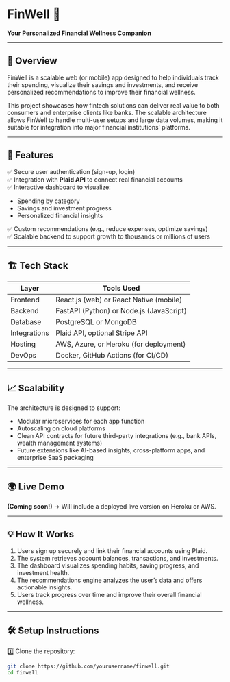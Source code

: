 # FinWell 🌿

**Your Personalized Financial Wellness Companion**

---

## 🌟 Overview

FinWell is a scalable web (or mobile) app designed to help individuals track their spending, visualize their savings and investments, and receive personalized recommendations to improve their financial wellness.

This project showcases how fintech solutions can deliver real value to both consumers and enterprise clients like banks. The scalable architecture allows FinWell to handle multi-user setups and large data volumes, making it suitable for integration into major financial institutions’ platforms.

---

## 🚀 Features

✅ Secure user authentication (sign-up, login)  
✅ Integration with **Plaid API** to connect real financial accounts  
✅ Interactive dashboard to visualize:
- Spending by category  
- Savings and investment progress  
- Personalized financial insights  

✅ Custom recommendations (e.g., reduce expenses, optimize savings)  
✅ Scalable backend to support growth to thousands or millions of users  

---

## 🏗 Tech Stack

| Layer        | Tools Used                          |
|-------------|-------------------------------------|
| Frontend    | React.js (web) or React Native (mobile) |
| Backend     | FastAPI (Python) or Node.js (JavaScript) |
| Database    | PostgreSQL or MongoDB               |
| Integrations| Plaid API, optional Stripe API      |
| Hosting     | AWS, Azure, or Heroku (for deployment) |
| DevOps      | Docker, GitHub Actions (for CI/CD) |

---

## 📈 Scalability

The architecture is designed to support:
- Modular microservices for each app function  
- Autoscaling on cloud platforms  
- Clean API contracts for future third-party integrations (e.g., bank APIs, wealth management systems)  
- Future extensions like AI-based insights, cross-platform apps, and enterprise SaaS packaging

---

## 🌍 Live Demo

**(Coming soon!)** → Will include a deployed live version on Heroku or AWS.

---

## 💡 How It Works

1. Users sign up securely and link their financial accounts using Plaid.  
2. The system retrieves account balances, transactions, and investments.  
3. The dashboard visualizes spending habits, saving progress, and investment health.  
4. The recommendations engine analyzes the user’s data and offers actionable insights.  
5. Users track progress over time and improve their overall financial wellness.

---

## 🛠 Setup Instructions

1️⃣ Clone the repository:
```bash
git clone https://github.com/yourusername/finwell.git
cd finwell
